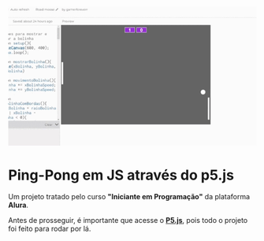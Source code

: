 <p align="center">
    <img src="https://github.com/William-Alef/im-back/blob/main/projetoPingPong/game-preview.gif" width="550">
</p>

# Ping-Pong em JS através do p5.js
Um projeto tratado pelo curso **"Iniciante em Programação"** da plataforma **Alura**.

Antes de prosseguir, é importante que acesse o **[P5.js](editor.p5js.org)**, pois todo o projeto foi feito para rodar por lá.
